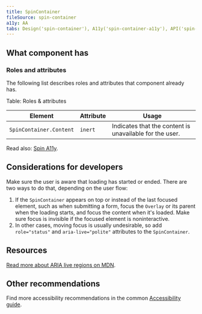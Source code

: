 ```yaml
---
title: SpinContainer
fileSource: spin-container
a11y: AA
tabs: Design('spin-container'), A11y('spin-container-a11y'), API('spin-container-api'), Example('spin-container-code'), Changelog('spin-container-changelog')
---
```


## What component has

### Roles and attributes

The following list describes roles and attributes that component already has.

Table: Roles & attributes

| Element                 | Attribute          | Usage                                                                             |
| ----------------------- | ------------------ | --------------------------------------------------------------------------------- |
| `SpinContainer.Content` | `inert`            | Indicates that the content is unavailable for the user. |

Read also: [Spin A11y](/components/spin/spin-a11y).

## Considerations for developers

Make sure the user is aware that loading has started or ended. There are two ways to do that, depending on the user flow:

1. If the `SpinContainer` appears on top or instead of the last focused element, such as when submitting a form, focus the `Overlay` or its parent when the loading starts, and focus the content when it's loaded. Make sure focus is invisible if the focused element is noninteractive.
2. In other cases, moving focus is usually undesirable, so add `role="status"` and `aria-live="polite"` attributes to the `SpinContainer`.

## Resources

[Read more about ARIA live regions on MDN](https://developer.mozilla.org/en-US/docs/Web/Accessibility/ARIA/ARIA_Live_Regions).

## Other recommendations

Find more accessibility recommendations in the common [Accessibility guide](/core-principles/a11y/a11y).
